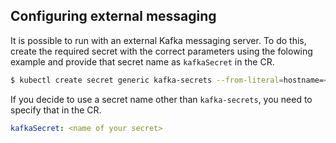## Configuring external messaging

It is possible to run with an external Kafka messaging server. To do this, create the required secret with the correct parameters using the folowing example and provide that secret name as `kafkaSecret` in the CR.

```bash
$ kubectl create secret generic kafka-secrets --from-literal=hostname=<your fqdn> --from-literal=username=<your username> --from-literal=password=<your password>
```

If you decide to use a secret name other than `kafka-secrets`, you need to specify that in the CR.

```yaml
kafkaSecret: <name of your secret>
```
